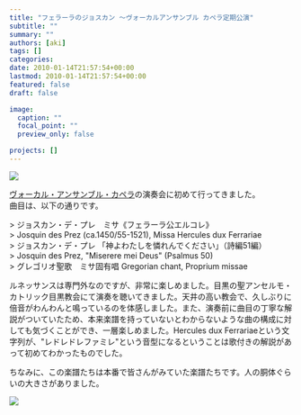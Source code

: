 ```yaml
---
title: "フェラーラのジョスカン 〜ヴォーカルアンサンブル カペラ定期公演"
subtitle: ""
summary: ""
authors: [aki]
tags: []
categories: 
date: 2010-01-14T21:57:54+00:00
lastmod: 2010-01-14T21:57:54+00:00
featured: false
draft: false

image:
  caption: ""
  focal_point: ""
  preview_only: false

projects: []
---
```

[![](https://chezou.files.wordpress.com/2010/01/l_1600_1200_f9f88bf9-3b1a-4e42-a829-05bd703047a6.jpeg)](https://chezou.files.wordpress.com/2010/01/l_1600_1200_f9f88bf9-3b1a-4e42-a829-05bd703047a6.jpeg)

[ヴォーカル・アンサンブル・カペラ](http://www.cappellajp.com/)の演奏会に初めて行ってきました。  
曲目は、以下の通りです。

&gt; ジョスカン・デ・プレ　ミサ《フェラーラ公エルコレ》  
&gt; Josquin des Prez (ca.1450/55-1521), Missa Hercules dux Ferrariae  
&gt; ジョスカン・デ・プレ 「神よわたしを憐れんでください」（詩編51編）  
&gt; Josquin des Prez, &quot;Miserere mei Deus&quot; (Psalmus 50)  
&gt; グレゴリオ聖歌　ミサ固有唱 Gregorian chant, Proprium missae

ルネッサンスは専門外なのですが、非常に楽しめました。目黒の聖アンセルモ・カトリック目黒教会にて演奏を聴いてきました。天井の高い教会で、久しぶりに倍音がわんわんと鳴っているのを体感しました。また、演奏前に曲目の丁寧な解説がついていたため、本来楽譜を持っていないとわからないような曲の構成に対しても気づくことができ、一層楽しめました。Hercules dux Ferrariaeという文字列が、&quot;レドレドレファミレ&quot;という音型になるということは歌付きの解説があって初めてわかったものでした。

ちなみに、この楽譜たちは本番で皆さんがみていた楽譜たちです。人の胴体ぐらいの大きさがありました。

[![](https://chezou.files.wordpress.com/2010/01/p_1600_1200_2f58c82d-115a-4941-9e05-d738ca9cf47d.jpeg)](https://chezou.files.wordpress.com/2010/01/p_1600_1200_2f58c82d-115a-4941-9e05-d738ca9cf47d.jpeg)


